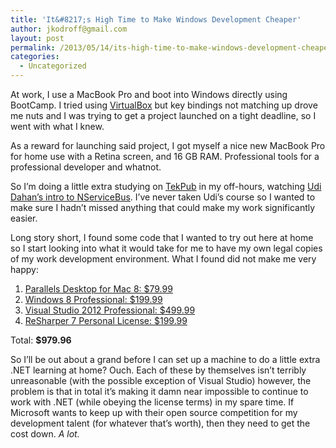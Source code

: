 ```yaml
---
title: 'It&#8217;s High Time to Make Windows Development Cheaper'
author: jkodroff@gmail.com
layout: post
permalink: /2013/05/14/its-high-time-to-make-windows-development-cheaper/
categories:
  - Uncategorized
---
```

At work, I use a MacBook Pro and boot into Windows directly using BootCamp. I tried using [VirtualBox][1] but key bindings not matching up drove me nuts and I was trying to get a project launched on a tight deadline, so I went with what I knew.

As a reward for launching said project, I got myself a nice new MacBook Pro for home use with a Retina screen, and 16 GB RAM. Professional tools for a professional developer and whatnot.

So I&#8217;m doing a little extra studying on [TekPub][2] in my off-hours, watching [Udi Dahan&#8217;s intro to NServiceBus][3]. I&#8217;ve never taken Udi&#8217;s course so I wanted to make sure I hadn&#8217;t missed anything that could make my work significantly easier.

Long story short, I found some code that I wanted to try out here at home so I start looking into what it would take for me to have my own legal copies of my work development environment. What I found did not make me very happy:

  1. [Parallels Desktop for Mac 8: $79.99][4]
  2. [Windows 8 Professional: $199.99][5] 
  3. [Visual Studio 2012 Professional: $499.99][6]
  4. [ReSharper 7 Personal License: $199.99][7]

Total: **$979.96**

So I&#8217;ll be out about a grand before I can set up a machine to do a little extra .NET learning at home? Ouch. Each of these by themselves isn&#8217;t terribly unreasonable (with the possible exception of Visual Studio) however, the problem is that in total it&#8217;s making it damn near impossible to continue to work with .NET (while obeying the license terms) in my spare time. If Microsoft wants to keep up with their open source competition for my development talent (for whatever that&#8217;s worth), then they need to get the cost down. *A lot.*

 [1]: https://www.virtualbox.org/
 [2]: http://tekpub.com/
 [3]: http://tekpub.com/productions/nsb/1
 [4]: https://buy.parallels.com/329/purl-us-pd8f
 [5]: http://www.microsoftstore.com/store/msusa/en_US/pdp/productID.278119500?mr:referralID=a9233989-bd09-11e2-9dea-001b2166becc
 [6]: http://www.microsoftstore.com/store/msusa/en_US/pdp/productID.254640600?mr:referralID=c120e554-bd09-11e2-9dea-001b2166becc
 [7]: http://www.jetbrains.com/resharper/buy/index.jsp
